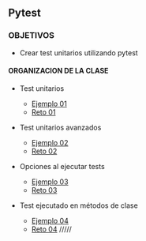 
## Pytest

### OBJETIVOS 

- Crear test unitarios utilizando pytest

#### ORGANIZACION DE LA CLASE 

- Test unitarios

	- [Ejemplo 01](Ejemplo-01)
	- [Reto 01](Reto-01)


- Test unitarios avanzados

	- [Ejemplo 02](Ejemplo-02)
	- [Reto 02](Reto-02)

- Opciones al ejecutar tests

	- [Ejemplo 03](Ejemplo-03)
	- [Reto 03](Reto-03)

- Test ejecutado en métodos de clase

	- [Ejemplo 04](Ejemplo-04)
	- [Reto 04](Reto-04)
 /////